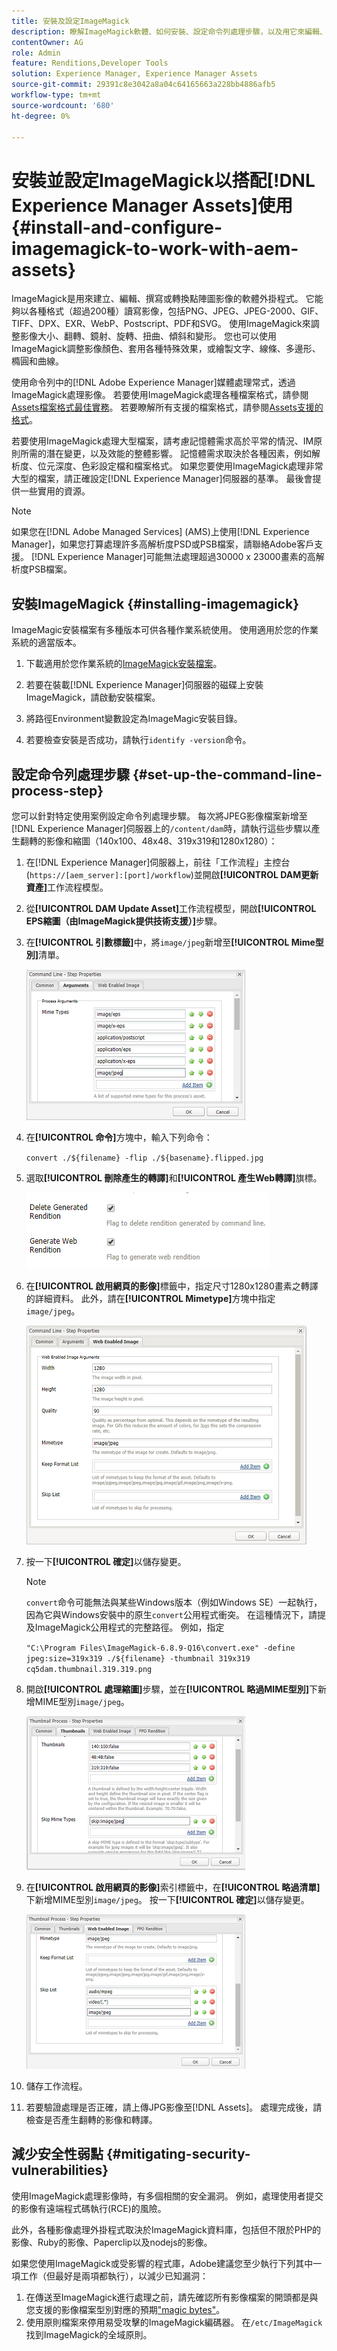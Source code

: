```yaml
---
title: 安裝及設定ImageMagick
description: 瞭解ImageMagick軟體、如何安裝、設定命令列處理步驟，以及用它來編輯、撰寫和從影像產生縮圖。
contentOwner: AG
role: Admin
feature: Renditions,Developer Tools
solution: Experience Manager, Experience Manager Assets
source-git-commit: 29391c8e3042a8a04c64165663a228bb4886afb5
workflow-type: tm+mt
source-wordcount: '680'
ht-degree: 0%

---
```


# 安裝並設定ImageMagick以搭配[!DNL Experience Manager Assets]使用 {#install-and-configure-imagemagick-to-work-with-aem-assets}

ImageMagick是用來建立、編輯、撰寫或轉換點陣圖影像的軟體外掛程式。 它能夠以各種格式（超過200種）讀寫影像，包括PNG、JPEG、JPEG-2000、GIF、TIFF、DPX、EXR、WebP、Postscript、PDF和SVG。 使用ImageMagick來調整影像大小、翻轉、鏡射、旋轉、扭曲、傾斜和變形。 您也可以使用ImageMagick調整影像顏色、套用各種特殊效果，或繪製文字、線條、多邊形、橢圓和曲線。

使用命令列中的[!DNL Adobe Experience Manager]媒體處理常式，透過ImageMagick處理影像。 若要使用ImageMagick處理各種檔案格式，請參閱[Assets檔案格式最佳實務](/help/assets/assets-file-format-best-practices.md)。 若要瞭解所有支援的檔案格式，請參閱[Assets支援的格式](/help/assets/assets-formats.md)。

若要使用ImageMagick處理大型檔案，請考慮記憶體需求高於平常的情況、IM原則所需的潛在變更，以及效能的整體影響。 記憶體需求取決於各種因素，例如解析度、位元深度、色彩設定檔和檔案格式。 如果您要使用ImageMagick處理非常大型的檔案，請正確設定[!DNL Experience Manager]伺服器的基準。 最後會提供一些實用的資源。

>[!NOTE]
>
>如果您在[!DNL Adobe Managed Services] (AMS)上使用[!DNL Experience Manager]，如果您打算處理許多高解析度PSD或PSB檔案，請聯絡Adobe客戶支援。 [!DNL Experience Manager]可能無法處理超過30000 x 23000畫素的高解析度PSB檔案。

## 安裝ImageMagick {#installing-imagemagick}

ImageMagic安裝檔案有多種版本可供各種作業系統使用。 使用適用於您的作業系統的適當版本。

1. 下載適用於您作業系統的[ImageMagick安裝檔案](https://www.imagemagick.org/script/download.php)。
1. 若要在裝載[!DNL Experience Manager]伺服器的磁碟上安裝ImageMagick，請啟動安裝檔案。

1. 將路徑Environment變數設定為ImageMagic安裝目錄。
1. 若要檢查安裝是否成功，請執行`identify -version`命令。

## 設定命令列處理步驟 {#set-up-the-command-line-process-step}

您可以針對特定使用案例設定命令列處理步驟。 每次將JPEG影像檔案新增至[!DNL Experience Manager]伺服器上的`/content/dam`時，請執行這些步驟以產生翻轉的影像和縮圖（140x100、48x48、319x319和1280x1280）：

1. 在[!DNL Experience Manager]伺服器上，前往「工作流程」主控台(`https://[aem_server]:[port]/workflow`)並開啟&#x200B;**[!UICONTROL DAM更新資產]**&#x200B;工作流程模型。
1. 從&#x200B;**[!UICONTROL DAM Update Asset]**&#x200B;工作流程模型，開啟&#x200B;**[!UICONTROL EPS縮圖（由ImageMagick提供技術支援）]**&#x200B;步驟。
1. 在&#x200B;**[!UICONTROL 引數標籤]**&#x200B;中，將`image/jpeg`新增至&#x200B;**[!UICONTROL Mime型別]**&#x200B;清單。

   ![mime_types_jpeg](assets/mime_types_jpeg.png)

1. 在&#x200B;**[!UICONTROL 命令]**&#x200B;方塊中，輸入下列命令：

   `convert ./${filename} -flip ./${basename}.flipped.jpg`

1. 選取&#x200B;**[!UICONTROL 刪除產生的轉譯]**&#x200B;和&#x200B;**[!UICONTROL 產生Web轉譯]**&#x200B;旗標。

   ![select_flags](assets/select_flags.png)

1. 在&#x200B;**[!UICONTROL 啟用網頁的影像]**&#x200B;標籤中，指定尺寸1280x1280畫素之轉譯的詳細資料。 此外，請在&#x200B;**[!UICONTROL Mimetype]**&#x200B;方塊中指定`image/jpeg`。

   ![web_enabled_image](assets/web_enabled_image.png)

1. 按一下&#x200B;**[!UICONTROL 確定]**&#x200B;以儲存變更。

   >[!NOTE]
   >
   >`convert`命令可能無法與某些Windows版本（例如Windows SE）一起執行，因為它與Windows安裝中的原生`convert`公用程式衝突。 在這種情況下，請提及ImageMagick公用程式的完整路徑。 例如，指定
   >
   >
   >`"C:\Program Files\ImageMagick-6.8.9-Q16\convert.exe" -define jpeg:size=319x319 ./${filename} -thumbnail 319x319 cq5dam.thumbnail.319.319.png`

1. 開啟&#x200B;**[!UICONTROL 處理縮圖]**&#x200B;步驟，並在&#x200B;**[!UICONTROL 略過MIME型別]**&#x200B;下新增MIME型別`image/jpeg`。

   ![skip_mime_types](assets/skip_mime_types.png)

1. 在&#x200B;**[!UICONTROL 啟用網頁的影像]**&#x200B;索引標籤中，在&#x200B;**[!UICONTROL 略過清單]**&#x200B;下新增MIME型別`image/jpeg`。 按一下&#x200B;**[!UICONTROL 確定]**&#x200B;以儲存變更。

   ![web_enabled](assets/web_enabled.png)

1. 儲存工作流程。

1. 若要驗證處理是否正確，請上傳JPG影像至[!DNL Assets]。 處理完成後，請檢查是否產生翻轉的影像和轉譯。

## 減少安全性弱點 {#mitigating-security-vulnerabilities}

使用ImageMagick處理影像時，有多個相關的安全漏洞。 例如，處理使用者提交的影像有遠端程式碼執行(RCE)的風險。

此外，各種影像處理外掛程式取決於ImageMagick資料庫，包括但不限於PHP的影像、Ruby的影像、Paperclip以及nodejs的影像。

如果您使用ImageMagick或受影響的程式庫，Adobe建議您至少執行下列其中一項工作（但最好是兩項都執行），以減少已知漏洞：

1. 在傳送至ImageMagick進行處理之前，請先確認所有影像檔案的開頭都是與您支援的影像檔案型別對應的預期[&quot;magic bytes&quot;](https://en.wikipedia.org/wiki/List_of_file_signatures)。
1. 使用原則檔案來停用易受攻擊的ImageMagick編碼器。 在`/etc/ImageMagick`找到ImageMagick的全域原則。
